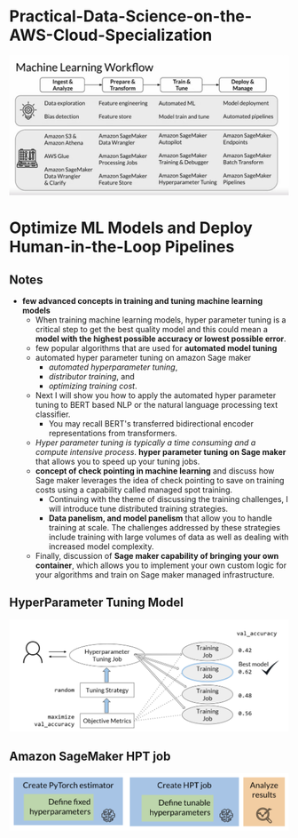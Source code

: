 # Practical-Data-Science-on-the-AWS-Cloud-Specialization

![pathway of this Course](https://github.com/Ashleshk/Practical-Data-Science-on-the-AWS-Cloud-Specialization/blob/main/Capture.PNG)


#  **Optimize ML Models and Deploy Human-in-the-Loop Pipelines**

## Notes
* **few advanced concepts in training and tuning machine learning models**
    * When training machine learning models, hyper parameter tuning is a critical step to get the best quality model and this could mean a **model with the highest possible accuracy or lowest possible error**. 
    * few popular algorithms that are used for **automated model tuning** 
    * automated hyper parameter tuning on amazon Sage maker 
        * *automated hyperparameter tuning*, 
        * *distributor training*, and 
        * *optimizing training cost*. 
    * Next I will show you how to apply the automated hyper parameter tuning to BERT based NLP or the natural language processing text classifier. 
        * You may recall BERT's transferred bidirectional encoder representations from transformers. 
    * *Hyper parameter tuning is typically a time consuming and a compute intensive process*.  **hyper parameter tuning on Sage maker** that allows you to speed up your tuning jobs. 
    * **concept of check pointing in machine learning** and discuss how Sage maker leverages the idea of check pointing to save on training costs using a capability called managed spot training.
        * Continuing with the theme of discussing the training challenges, I will introduce tune distributed training strategies. 
        * **Data panelism, and model panelism** that allow you to handle training at scale. The challenges addressed by these strategies include training with large volumes of data as well as dealing with increased model complexity. 
    * Finally, discussion of **Sage maker capability of bringing your own container**, which allows you to implement your own custom logic for your algorithms and train on Sage maker managed infrastructure.

## HyperParameter Tuning Model

   ![HyperParameter Tuning Model](https://github.com/Ashleshk/Practical-Data-Science-on-the-AWS-Cloud-Specialization/blob/main/Optimize%20ML%20Models%20and%20Deploy%20Human-in-the-Loop%20Pipelines/images/hpt.png) 

## Amazon SageMaker HPT job

   ![Amazon SageMaker HPT job](https://github.com/Ashleshk/Practical-Data-Science-on-the-AWS-Cloud-Specialization/blob/main/Optimize%20ML%20Models%20and%20Deploy%20Human-in-the-Loop%20Pipelines/images/sagemaker_hpt.png) 



























